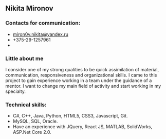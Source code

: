 ## Nikita Mironov
### Contacts for communication:
-  miron0v.nikita@yandex.ru
-  +375-29-1257961
-  
### Little about me
I consider one of my strong qualities to be quick assimilation of material, communication, responsiveness and organizational skills. I came to this project to gain experience working in a team under the guidance of a mentor. I want to change my main field of activity and start working in my specialty.

### Technical skills:
-  C#, C++, Java, Python, HTML5, CSS3, Javascript, Git.
-  MySQL, SQL, Oracle. 
-  Have an experience with JQuery, React JS, MATLAB, SolidWorks, ASP.Net Core 2.0.
